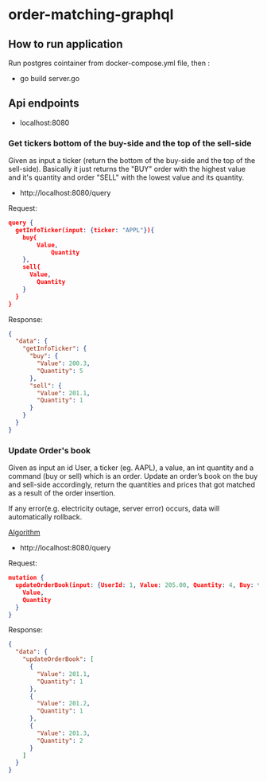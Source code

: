 # order-matching-graphql

## How to run application

  Run postgres cointainer from docker-compose.yml file, then :
  * go build server.go
  

## Api endpoints
* localhost:8080

###  Get tickers bottom of the buy-side and the top of the sell-side
Given as input a ticker (return the bottom of the buy-side and the top of the
sell-side). Basically it just returns the "BUY" order with the highest value and it's quantity and order "SELL" with the lowest value and its quantity.


* http://localhost:8080/query

Request:
```json
query {
  getInfoTicker(input: {ticker: "APPL"}){
    buy{
        Value,
     		Quantity
    },
    sell{
      Value,
     	Quantity
    }
  }
}
```
Response:
```json
{
  "data": {
    "getInfoTicker": {
      "buy": {
        "Value": 200.3,
        "Quantity": 5
      },
      "sell": {
        "Value": 201.1,
        "Quantity": 1
      }
    }
  }
}
```


###  Update Order's book
Given as input an id User, a ticker (eg. AAPL), a value, an int quantity and a
command (buy or sell) which is an order. Update an order’s book on the buy
and sell-side accordingly, return the quantities and prices that got matched as
a result of the order insertion.

If any error(e.g. electricity outage, server error) occurs, data will automatically rollback.


[Algorithm](https://www.youtube.com/watch?v=Kl4-VJ2K8Ik)
* http://localhost:8080/query

Request:
```json
mutation {
  updateOrderBook(input: {UserId: 1, Value: 205.00, Quantity: 4, Buy: true, Ticker: "APPL"}){
    Value,
    Quantity
  }
}
```
Response:
```json
{
  "data": {
    "updateOrderBook": [
      {
        "Value": 201.1,
        "Quantity": 1
      },
      {
        "Value": 201.2,
        "Quantity": 1
      },
      {
        "Value": 201.3,
        "Quantity": 2
      }
    ]
  }
}
```
